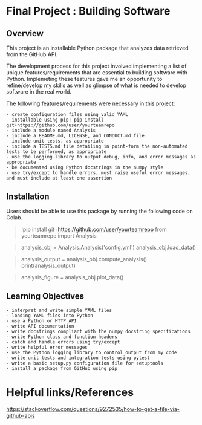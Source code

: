 # Final Project : Building Software

## Overview

This project is an installable Python package that analyzes data retrieved from the GitHub API.

The development process for this project involved implementing a list of unique features/requirements that are essential to building software with Python. Implemeting these features gave me an opportunity to refine/develop my skills as well as glimpse of what is needed to develop software in the real world.

The following features/requirements were necessary in this project:

    - create configuration files using valid YAML 
    - installable using pip: pip install git+https://github.com/user/yourteamrepo
    - include a module named Analysis
    - include a README.md, LICENSE, and CONDUCT.md file
    - include unit tests, as appropriate
    - include a TESTS.md file detailing in point-form the non-automated tests to be performed, as appropriate
    - use the logging library to output debug, info, and error messages as appropriate
    - be documented using Python docstrings in the numpy style
    - use try/except to handle errors, must raise useful error messages, and must include at least one assertion

## Installation

Users should be able to use this package by running the following code on Colab.

> !pip install git+https://github.com/user/yourteamrepo
> from yourteamrepo import Analysis

> analysis_obj = Analysis.Analysis('config.yml')
> analysis_obj.load_data()

> analysis_output = analysis_obj.compute_analysis()
> print(analysis_output)

> analysis_figure = analysis_obj.plot_data()

## Learning Objectives

    - interpret and write simple YAML files
    - loading YAML files into Python
    - use a Python or HTTP API
    - write API documentation
    - write docstrings compliant with the numpy docstring specifications 
    - write Python class and function headers 
    - catch and handle errors using try/except
    - write helpful error messages
    - use the Python logging library to control output from my code
    - write unit tests and integration tests using pytest
    - write a basic setup.py configuration file for setuptools
    - install a package from GitHub using pip

# Helpful links/References

https://stackoverflow.com/questions/9272535/how-to-get-a-file-via-github-apis

